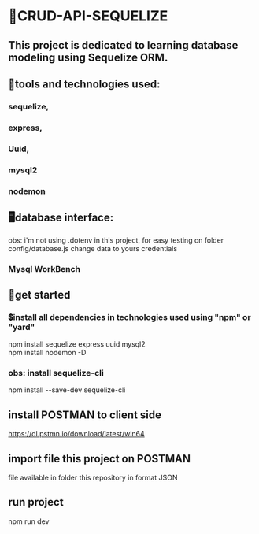 # 🤖CRUD-API-SEQUELIZE

## This project is dedicated to learning database modeling using Sequelize ORM.

## 🔧tools and technologies used:

### sequelize,

### express,

### Uuid,

### mysql2

### nodemon

## 🖥️database interface:

obs: i'm not using .dotenv in this project, for easy testing
on folder config/database.js change data to yours credentials

### Mysql WorkBench

## 🧩get started

### 💲install all dependencies in technologies used using "npm" or "yard"

npm install sequelize express uuid mysql2 <br>
npm install nodemon -D <br>
### obs: install sequelize-cli
npm install --save-dev sequelize-cli <br>

## install POSTMAN to client side

https://dl.pstmn.io/download/latest/win64

## import file this project on POSTMAN

file available in folder this repository in format JSON

## run project

npm run dev
